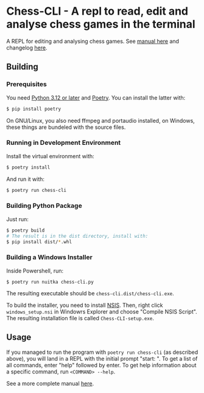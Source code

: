 # Chess-CLI - A repl to read, edit and analyse chess games in the terminal

A REPL for editing and analysing chess games.
See [manual here][3] and changelog [here][5].

## Building

### Prerequisites

You need [Python 3.12 or later][1] and [Poetry][2].
You can install the latter with:
```Bash
$ pip install poetry
```

On GNU/Linux, you also need ffmpeg and portaudio installed, on Windows, these things are bundeled
with the source files.

### Running in Development Environment

Install the virtual environment with:
```Bash
$ poetry install
```

And run it with:
```Bash
$ poetry run chess-cli
```

### Building Python Package

Just run:
```Bash
$ poetry build
# The result is in the dist directory, install with:
$ pip install dist/*.whl
```

### Building a Windows Installer

Inside Powershell, run:
```
$ poetry run nuitka chess-cli.py
```

The resulting executable should be `chess-cli.dist/chess-cli.exe`.

To build the installer, you need to install [NSIS][4]. Then, right click `windows_setup.nsi` in
Windowrs Explorer and choose "Compile NSIS Script". The resulting installation file is called
`Chess-CLI-setup.exe`.

## Usage

If you managed to run the program with `poetry run chess-cli` (as described above), you will land in a REPL with the initial prompt "start: ".
To get a list of all commands, enter "help" followed by enter.
To get help information about a specific command, run `<COMMAND> --help`.

See a more complete manual [here][3].




[1]: https://www.python.org/downloads/
[2]: https://python-poetry.org
[3]: doc/manual.md
[4]: https://nsis.sourceforge.io/Download
[5]: CHANGELOG.md
